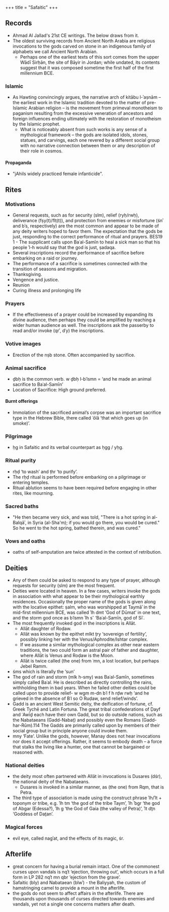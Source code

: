 +++
title = "Safaitic"
+++

## Records
- Ahmad Al Jallad's 21st CE writings. The below draws from it.
- The oldest surviving records from Ancient North Arabia are religious invocations to
  the gods carved on stone in an indigenous family of alphabets we call Ancient North
  Arabian.
  - Perhaps one of the earliest texts of this sort comes from the upper Wādī
  Sirḥān, the site of Bāyir in Jordan; while undated, its contents suggest that it was
  composed sometime the first half of the first millennium BCE.

### Islamic
- As Hawting convincingly argues, the narrative arch of kitābu l-ʾaṣnām –
the earliest work in the Islamic tradition devoted to the matter of pre-Islamic Arabian
religion – is the movement from primeval monotheism to paganism resulting from
the excessive veneration of ancestors and foreign influences ending ultimately with
the restoration of monotheism by the Islamic prophet.
  - What is noticeably absent from such works is any sense of a mythological framework  – the gods are isolated idols, stones, statues, and carvings, each one revered by a different social group with no narrative connection between them or any description of their role in cosmos.

#### Propaganda
- "jAhils widely practiced female infanticide".

## Rites
### Motivations
- General requests, such as for security (slm), relief (ryḥ/rwḥ), deliverance (fṣy(t)/flṭ(t)), and protection from enemies or misfortune (śnʾ and bʾs, respectively) are the most common and appear to be made of any deity writers hoped to favor them. The expectation that the gods be just, responding to the correct performance of ritual and prayers. BES19 1 - The supplicant calls upon Baʿal-Samīn to heal a sick man so that his people ʾl-h would say that the god is just, ṣadaqa.
- Several inscriptions record the performance of sacrifice before embarking on a raid
  or journey.
- The performance of a sacrifice is sometimes connected with the transition of seasons
  and migration.
- Thanksgiving.
- Vengence and justice.
- Reunion
- Curing illness and prolonging life

### Prayers
- If the effectiveness of a prayer could be increased by expanding its divine audience, then perhaps they could be amplified by reaching a wider human audience as well. The inscriptions ask the passerby to read and/or invoke (qrʾ, dʿy) the inscriptions.

### Votive images
- Erection of the nṣb stone. Often accompanied by sacrifice.

### Animal sacrifice
- ḏbḥ is the common verb. w ḏbḥ l-bʿlsmn = ‘and he made an animal sacrifice to Baʿal-Samīn’
- Location of Sacrifice: High ground preferred.

#### Burnt offerings
- Immolation of the sacrificed animal’s corpse was an important sacrifice type in the
  Hebrew Bible, there called ʿôlâ ‘that which goes up (in smoke)’.

### Pilgrimage
- ḥg in Safaitic and its verbal counterpart as ḥgg / yḥg.

### Ritual purity
- rḥḍ ‘to wash’ and ṭhr ‘to purify’.
- The rḥḍ ritual is performed before embarking on a pilgrimage or entering temples.
- Ritual ablution seems to have been required before engaging in other rites, like
  mourning.

### Sacred baths
- "He then became very sick, and was told, "There is a hot spring in al-Balqāʾ, in Syria (al-Sha'm);  if you would go there, you would be cured." So he went to the hot spring, bathed therein, and was cured."

### Vows and oaths
- oaths of self-amputation are twice attested in the context of retribution.

## Deities
- Any of them could be asked to respond to any type of prayer, although requests for security (slm) are the most frequent.
- Deities were located in heaven. In a few cases, writers invoke the gods in association with what appear to be their mythological earthly residences. Occasionally the proper name of the gods is given along with the locative epithet: ṣalm, who was worshipped at Taymāʾ in the mid-first millennium BCE, was called ʾlh dmt ‘God of Dūmat’ in one text, and the storm god once as bʿlsmn ʾlh sʿʿ ‘Baʿal-Samīn, god of Sīʿ.
- The most frequently invoked god in the inscriptions is Allāt.
  - Allāt daughter of Roḍaw.
  - Allāt was known by the epithet mlkt ṯry ‘sovereign of fertility’, possibly linking her with the Venus/Aphrodite/Ishtar complex.
  - If we assume a similar mythological complex as other near eastern traditions, the two could form an astral pair of father and daughter, where Allāt is Venus and Roḍaw is the Moon.
  - Allāt is twice called (the one) from ʿmn, a lost location, but perhaps Jebel Ramm.
- śms which is literally the ‘sun’
- The god of rain and storm (mlk h-smy) was Baʿal-Samīn, sometimes simply called Baʿal. He is described as directly controlling the rains, withholding them in bad years. When he failed other deities could be called upon to provide relief- w wgm m-dn bʿl f h rḍw rwḥ ‘and he grieved in the absence of Bʿl so O Ruḍaw, send relief/winds’.
- Gadd is an ancient West Semitic deity, the deification of fortune, cf. Greek Tychē and Latin Fortuna. The great tribal confederations of Ḍayf and ʿAwīḏ each have their own Gadd, but so do outside nations, such as the Nabataeans (Gadd-Nabaṭ) and possibly even the Romans (Gadd-har-Rūm).114 The Gadds are primarily called upon by members of their social group but in principle anyone could invoke them.
- mny ‘Fate’. Unlike the gods, however, Manay does not hear invocations nor does it accept offerings. Rather, it seems to embody death – a force that stalks the living like a hunter, one that cannot be bargained or reasoned with.

### National deities
- the deity most often partnered with Allāt in invocations is Dusares (dśr), the national deity of the Nabataeans.
  - Dusares is invoked in a similar manner, as (the one) from Rqm, that is Petra.
- The third type of association is made using the construct phrase ʾlh/ʾlt + toponym or tribe, e.g. ʾlh tm ‘the god of the tribe Taym’, ʾlh ʾbgr ‘the god of Abgar (Edessa?), ʾlh g ‘the God of Gaia (the valley of Petra)’, ʾlt dṯn ‘Goddess of Daṯan’.

### Magical forces
- evil eye, called nagʾat, and the effects of its magic, śr.

## Afterlife
- great concern for having a burial remain intact. One of the commonest curses upon vandals is nqʾt ‘ejection, throwing out’, which occurs in a full form in LP 282 nqʾt mn qbr ‘ejection from the grave’.
- Safaitic (bly) and Nabataean (blwʾ) - the Baliyyah, the custom of hamstringing camel to provide a mount in the afterlife.
- the gods do not seem to affect affairs in the afterlife. There are thousands upon thousands of curses directed towards enemies and vandals, yet not a single one concerns matters after death.
